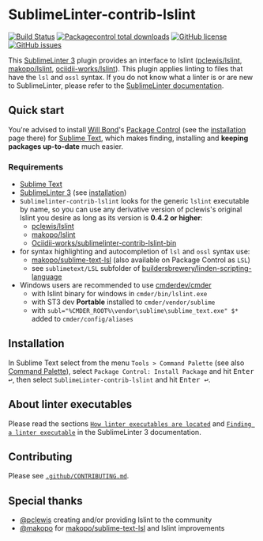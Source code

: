 # SublimeLinter-contrib-lslint

[![Build Status](https://travis-ci.org/XenHat/SublimeLinter-contrib-lslint.svg?branch=master)](https://travis-ci.org/XenHat/SublimeLinter-contrib-lslint)
[![Packagecontrol total downloads](https://img.shields.io/packagecontrol/dt/SublimeLinter-contrib-lslint.svg?style=flat-square)](https://packagecontrol.io/packages/SublimeLinter-contrib-lslint/)
[![GitHub license](https://img.shields.io/github/license/XenHat/SublimeLinter-contrib-lslint.svg?style=flat-square)](https://github.com/XenHat/SublimeLinter-contrib-lslint/blob/master/LICENSE)
[![GitHub issues](https://img.shields.io/github/issues/XenHat/SublimeLinter-contrib-lslint.svg?style=flat-square)](https://github.com/XenHat/SublimeLinter-contrib-lslint/issues?utf8=✓&q=is%3Aissue+is%3Aopen)

This [SublimeLinter 3](https://github.com/sublimelinter/sublimelinter3) plugin provides an interface to lslint ([pclewis/lslint](https://github.com/pclewis/lslint), [makopo/lslint](https://github.com/makopo/lslint), [ociidii-works/lslint](https://github.com/ociidii-works/lslint)).
This plugin applies linting to files that have the `lsl` and `ossl` syntax.
If you do not know what a linter is or are new to SublimeLinter, please refer to the [SublimeLinter documentation](http://www.sublimelinter.com/en/latest).

## Quick start

You're advised to install [Will Bond](https://wbond.net)'s [Package Control](https://packagecontrol.io) (see the [installation](https://packagecontrol.io/installation) page there) for [Sublime Text](https://www.sublimetext.com), which makes finding, installing and **keeping packages up-to-date** much easier.

### Requirements

* [Sublime Text](https://www.sublimetext.com)
* [SublimeLinter 3](https://github.com/sublimelinter/sublimelinter3) (see [installation](http://sublimelinter.readthedocs.org/en/latest/installation.html))
* `Sublimelinter-contrib-lslint` looks for the generic `lslint` executable by name, so you can use any derivative version of pclewis's original lslint you desire as long as its version is **0.4.2 or higher**:
  * [pclewis/lslint](https://github.com/pclewis/lslint)
  * [makopo/lslint](https://github.com/makopo/lslint)
  * [Ociidii-works/sublimelinter-contrib-lslint-bin](https://github.com/Ociidii-Works/sublimelinter-contrib-lslint-bin)
* for syntax highlighting and autocompletion of `lsl` and `ossl` syntax use:
  * [makopo/sublime-text-lsl](https://github.com/makopo/sublime-text-lsl) (also available on Package Control as `LSL`)
  * see `sublimetext/LSL` subfolder of [buildersbrewery/linden-scripting-language](https://github.com/buildersbrewery/linden-scripting-language)
* Windows users are recommended to use [cmderdev/cmder](https://github.com/cmderdev/cmder)
  * with lslint binary for windows in `cmder/bin/lslint.exe`
  * with ST3 dev **Portable** installed to `cmder/vendor/sublime`
  * with `subl="%CMDER_ROOT%\vendor\sublime\sublime_text.exe" $*` added to `cmder/config/aliases`

## Installation

In Sublime Text select from the menu `Tools > Command Palette` (see also [Command Palette](http://docs.sublimetext.info/en/sublime-text-3/extensibility/command_palette.html)), select `Package Control: Install Package` and hit <kbd>Enter ↩</kbd>, then select `SublimeLinter-contrib-lslint` and hit <kbd>Enter ↩</kbd>.

## About linter executables

Please read the sections [`How linter executables are located`](http://sublimelinter.readthedocs.io/en/latest/usage.html#how-linter-executables-are-located) and [`Finding a linter executable`](http://sublimelinter.readthedocs.org/en/latest/troubleshooting.html#finding-a-linter-executable) in the SublimeLinter 3 documentation.

## Contributing

Please see [`.github/CONTRIBUTING.md`](.github/CONTRIBUTING.md).

## Special thanks

* [@pclewis](https://github.com/pclewis) creating and/or providing lslint to the community
* [@makopo](https://github.com/makopo) for [makopo/sublime-text-lsl](https://github.com/makopo/sublime-text-lsl) and lslint improvements
